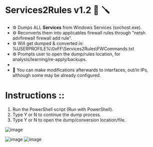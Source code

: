 # Services2Rules v1.2 :wrench: :screwdriver:
* :gear: Dumps ALL **Services** from Windows Services (svchost.exe). 
* :gear: Reconverts them into applicables firewall rules through "netsh advfirewall firewall add rule".
* :gear: Will get dumped & converted in: %USERPROFILE%\0xFF\Services2Rules\FWCommands.txt
* :gear: Prompts user to open the dump/rules location, for analysis/learning/re-apply/backups.
* 
* :boxing_glove: You can make modifications afterwards to interfaces, out/in IPs, although some may be already configured. 

# Instructions ::
1) Run the PowerShell script (Run with PowerShell).
2) Type Y or N to continue the dump process.
3) Type Y or N to open the dump/conversion location/file.

![image](https://user-images.githubusercontent.com/91343617/148597210-10162b51-715a-4094-bcb5-b0fa224c913d.png)

![image](https://user-images.githubusercontent.com/91343617/148597005-152e6ec9-cb50-47b1-8989-cf4d56d44b08.png)
![image](https://user-images.githubusercontent.com/91343617/148597022-c05dd0b3-73f9-445a-86eb-8057fb183be8.png)
